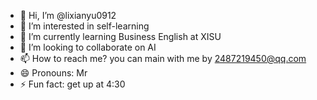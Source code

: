 - 👋 Hi, I’m @lixianyu0912
- 👀 I’m interested in self-learning
- 🌱 I’m currently learning Business English at XISU
- 💞️ I’m looking to collaborate on AI
- 📫 How to reach me? you can main with me by 2487219450@qq.com
- 😄 Pronouns: Mr
- ⚡ Fun fact: get up at 4:30

<!---
lixianyu0912/lixianyu0912 is a ✨ special ✨ repository because its `README.md` (this file) appears on your GitHub profile.
You can click the Preview link to take a look at your changes.
--->
